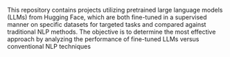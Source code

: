 This repository contains projects utilizing pretrained large language models (LLMs) from Hugging Face, which are both fine-tuned in a supervised manner on specific datasets for targeted tasks and compared against traditional NLP methods. The objective is to determine the most effective approach by analyzing the performance of fine-tuned LLMs versus conventional NLP techniques
